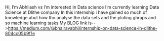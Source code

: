 
Hi, I’m Abhilash vs
I’m interested in Data science
I’m currently learning Data Science at Dlithe company
In this internship i have gained so much of knowledge abut how tho analyse the data sets and the ploting ghraps and so machine learning tasks
My BLOG link is-->https://medium.com/@bhairavabhi/internship-on-data-science-in-dlithe-804cc05b9f1e
